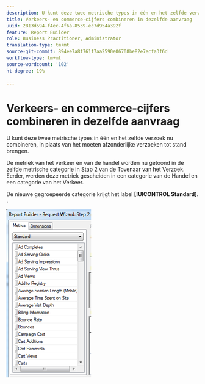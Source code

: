 ```yaml
---
description: U kunt deze twee metrische types in één en het zelfde verzoek nu combineren, in plaats van het moeten afzonderlijke verzoeken tot stand brengen.
title: Verkeers- en commerce-cijfers combineren in dezelfde aanvraag
uuid: 2813d594-f4ec-4f6a-8539-ec7d954a392f
feature: Report Builder
role: Business Practitioner, Administrator
translation-type: tm+mt
source-git-commit: 894ee7a8f761f7aa2590e06708be82e7ecfa3f6d
workflow-type: tm+mt
source-wordcount: '102'
ht-degree: 19%

---
```



# Verkeers- en commerce-cijfers combineren in dezelfde aanvraag

U kunt deze twee metrische types in één en het zelfde verzoek nu combineren, in plaats van het moeten afzonderlijke verzoeken tot stand brengen.

De metriek van het verkeer en van de handel worden nu getoond in de zelfde metrische categorie in Stap 2 van de Tovenaar van het Verzoek. Eerder, werden deze metriek gescheiden in een categorie van de Handel en een categorie van het Verkeer.

De nieuwe gegroepeerde categorie krijgt het label **[!UICONTROL Standard]**. .

![](assets/standard_metrics.png)

